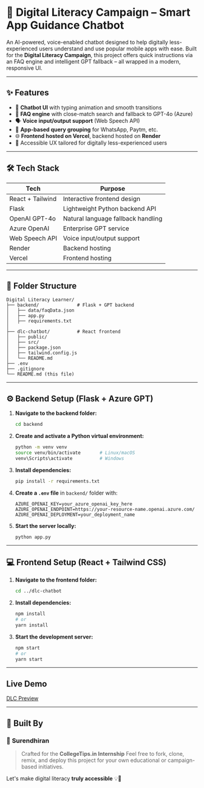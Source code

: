 # 📱 Digital Literacy Campaign – Smart App Guidance Chatbot

An AI-powered, voice-enabled chatbot designed to help digitally less-experienced users understand and use popular mobile apps with ease. Built for the **Digital Literacy Campaign**, this project offers quick instructions via an FAQ engine and intelligent GPT fallback – all wrapped in a modern, responsive UI.

---

## ✨ Features

* 💬 **Chatbot UI** with typing animation and smooth transitions
* 🧠 **FAQ engine** with close-match search and fallback to GPT-4o (Azure)
* 🗣️ **Voice input/output support** (Web Speech API)
* 📱 **App-based query grouping** for WhatsApp, Paytm, etc.
* 🌐 **Frontend hosted on Vercel**, backend hosted on **Render**
* 🎯 Accessible UX tailored for digitally less-experienced users

---

## 🛠️ Tech Stack

| Tech             | Purpose                            |
| ---------------- | ---------------------------------- |
| React + Tailwind | Interactive frontend design        |
| Flask            | Lightweight Python backend API     |
| OpenAI GPT-4o    | Natural language fallback handling |
| Azure OpenAI     | Enterprise GPT service             |
| Web Speech API   | Voice input/output support         |
| Render           | Backend hosting                    |
| Vercel           | Frontend hosting                   |

---

## 📁 Folder Structure

```
Digital Literacy Learner/
├── backend/              # Flask + GPT backend
│   ├── data/faqData.json
│   ├── app.py
│   ├── requirements.txt
│
├── dlc-chatbot/          # React frontend
│   ├── public/
│   ├── src/
│   ├── package.json
│   ├── tailwind.config.js
│   └── README.md
├── .env  
├── .gitignore
└── README.md (this file)
```

---

## ⚙️ Backend Setup (Flask + Azure GPT)

1. **Navigate to the backend folder:**

   ```bash
   cd backend
   ```

2. **Create and activate a Python virtual environment:**

   ```bash
   python -m venv venv
   source venv/bin/activate       # Linux/macOS
   venv\Scripts\activate          # Windows
   ```

3. **Install dependencies:**

   ```bash
   pip install -r requirements.txt
   ```

4. **Create a `.env` file** in `backend/` folder with:

   ```
   AZURE_OPENAI_KEY=your_azure_openai_key_here
   AZURE_OPENAI_ENDPOINT=https://your-resource-name.openai.azure.com/
   AZURE_OPENAI_DEPLOYMENT=your_deployment_name
   ```

5. **Start the server locally:**

   ```bash
   python app.py
   ```

---

## 💻 Frontend Setup (React + Tailwind CSS)

1. **Navigate to the frontend folder:**

   ```bash
   cd ../dlc-chatbot
   ```

2. **Install dependencies:**

   ```bash
   npm install
   # or
   yarn install
   ```

3. **Start the development server:**

   ```bash
   npm start
   # or
   yarn start
   ```

---

## Live Demo

 [DLC Preview](https://digital-literacy-campaign.vercel.app/) 

---

## 🤝 Built By

### 💖 **Surendhiran**

> Crafted for the **CollegeTips.in Internship**
> Feel free to fork, clone, remix, and deploy this project for your own educational or campaign-based initiatives.

Let's make digital literacy **truly accessible** 💡🙌
